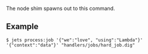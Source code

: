 The node shim spawns out to this command.

## Example

    $ jets process:job '{"we":"love", "using":"Lambda"}' '{"context":"data"}' "handlers/jobs/hard_job.dig"
